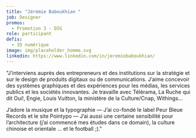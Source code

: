 ```yaml
---
title: "Jérémie Baboukhian "
job: Designer
promos:
  - Promotion 3 - DIG
role: participant
defis:
  - ID numérique
image: img/placeholder_homme.svg
linkedin: https://www.linkedin.com/in/jeremiebaboukhian/
---
```


"J’interviens auprès des entrepreneurs et des institutions sur la stratégie et sur le design de produits digitaux ou de communications. J’aime concevoir des systèmes graphiques et des expériences pour les médias, les services publics et les sociétés innovantes. Je travaille avec Télérama, La Ruche qui dit Oui!, Engie, Louis Vuitton, la ministère de la Culture/Cnap, Withings…

J’adore la musique et la typographie — J’ai co-fondé le label Peur Bleue Records et le site Pointypo — J’ai aussi une certaine sensibilité pour l’architecture (j’ai commencé mes études dans ce domain), la culture chinoise et orientale … et le football ;)."
